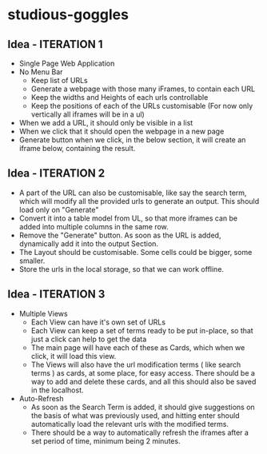 # studious-goggles
## Idea - ITERATION 1
- Single Page Web Application
- No Menu Bar
  - Keep list of URLs
  - Generate a webpage with those many iFrames, to contain each URL
  - Keep the widths and Heights of each urls controllable
  - Keep the positions of each of the URLs customisable (For now only vertically all iframes will be in a ul)
- When we add a URL, it should only be visible in a list
- When we click that it should open the webpage in a new page
- Generate button when we click, in the below section, it will create an iframe below, containing the result.
 

## Idea - ITERATION 2
- A part of the URL can also be customisable, like say the search term, which will modify all the provided urls to generate an output. This should load only on "Generate" 
- Convert it into a table model from UL, so that more iframes can be added into multiple columns in the same row.
- Remove the "Generate" button. As soon as the URL is added, dynamically add it into the output Section.
- The Layout should be customisable. Some cells could be bigger, some smaller.
- Store the urls in the local storage, so that we can work offline.


## Idea - ITERATION 3
- Multiple Views
  - Each View can have it's own set of URLs
  - Each View can keep a set of terms ready to be put in-place, so that just a click can help to get the data
  - The main page will have each of these as Cards, which when we click, it will load this view.
  - The Views will also have the url modification terms ( like search terms ) as cards, at some place, for easy access. There should be a way to add and delete these cards, and all this should also be saved in the localhost.
- Auto-Refresh
  - As soon as the Search Term is added, it should give suggestions on the basis of what was previously used, and hitting enter should automatically load the relevant urls with the modified terms.
  - There should be a way to automatically refresh the iframes after a set period of time, minimum being 2 minutes.
